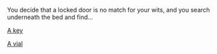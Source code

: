 You decide that a locked door is no match for your wits, and you search underneath the bed and find...

[A key](../choice-02/leave-vial)

[A vial](../choice-02/drink-vial)